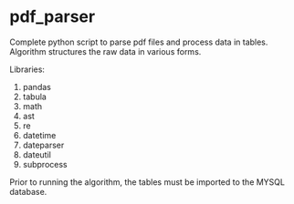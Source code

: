 # pdf_parser
Complete python script to parse pdf files and process data in tables. Algorithm structures the raw data in various forms.

Libraries:
1. pandas
2. tabula
3. math
4. ast
5. re
6. datetime
7. dateparser
8. dateutil
9. subprocess

Prior to running the algorithm, the tables must be imported to the MYSQL database.
